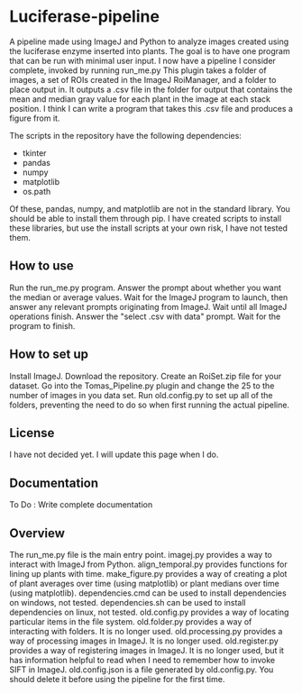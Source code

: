 # Luciferase-pipeline

A pipeline made using ImageJ and Python to analyze images created using the luciferase enzyme inserted into plants.
The goal is to have one program that can be run with minimal user input.
I now have a pipeline I consider complete, invoked by running run_me.py
This plugin takes a folder of images, a set of ROIs created in the ImageJ RoiManager, and a folder to place output in.
It outputs a .csv file in the folder for output that contains the mean and median gray value for each plant in the image
at each stack position.
I think I can write a program that takes this .csv file and produces a figure from it.

The scripts in the repository have the following dependencies:
* tkinter
* pandas
* numpy
* matplotlib
* os.path

Of these, pandas, numpy, and matplotlib are not in the standard library. You should be able to install them through pip.
I have created scripts to install these libraries, but use the install scripts at your own risk, I have not tested them.

## How to use
Run the run_me.py program.
Answer the prompt about whether you want the median or average values.
Wait for the ImageJ program to launch, then answer any relevant prompts originating from ImageJ.
Wait until all ImageJ operations finish.
Answer the "select .csv with data" prompt.
Wait for the program to finish.

## How to set up
Install ImageJ.
Download the repository.
Create an RoiSet.zip file for your dataset.
Go into the Tomas_Pipeline.py plugin and change the 25 to the number of images in you data set.
Run old.config.py to set up all of the folders, preventing the need to do so when first running the actual pipeline.

## License
I have not decided yet. I will update this page when I do.

## Documentation
To Do : Write complete documentation

## Overview
The run_me.py file is the main entry point.
imagej.py provides a way to interact with ImageJ from Python.
align_temporal.py provides functions for lining up plants with time.
make_figure.py provides a way of creating a plot of plant averages over time (using matplotlib) or plant medians over time (using matplotlib).
dependencies.cmd can be used to install dependencies on windows, not tested.
dependencies.sh can be used to install dependencies on linux, not tested.
old.config.py provides a way of locating particular items in the file system.
old.folder.py provides a way of interacting with folders. It is no longer used.
old.processing.py provides a way of processing images in ImageJ. It is no longer used.
old.register.py provides a way of registering images in ImageJ. It is no longer used, but it has information helpful to read when I need to remember how to invoke SIFT in ImageJ.
old.config.json is a file generated by old.config.py. You should delete it before using the pipeline for the first time.

